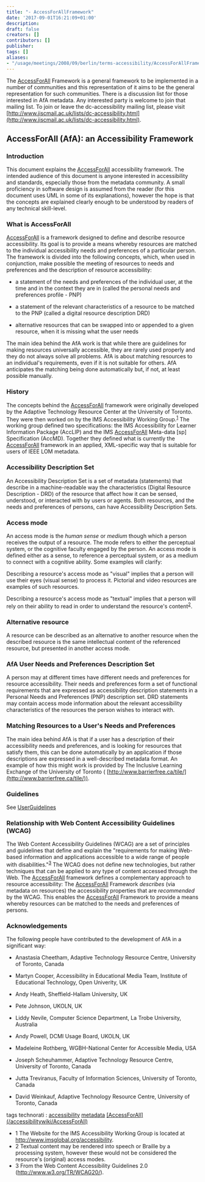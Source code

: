 ```yaml
---
title: "- AccessForAllFramework"
date: '2017-09-01T16:21:09+01:00'
description: 
draft: false
creators: []
contributors: []
publisher: 
tags: []
aliases:
- "/usage/meetings/2008/09/berlin/terms-accessibility/AccessForAllFramework.html"
---
```


The [AccessForAll](/accessibilitywiki/AccessForAll) Framework is a general framework to be implemented in a number of communities and this representation of it aims to be the general representation for such communities. There is a discussion list for those interested in AfA metadata. Any interested party is welcome to join that mailing list. To join or leave the dc-accessibility mailing list, please visit [http://www.jiscmail.ac.uk/lists/dc-accessibility.html](http://www.jiscmail.ac.uk/lists/dc-accessibility.html).

## AccessForAll (AfA): an Accessibility Framework

### Introduction

This document explains the [AccessForAll](/accessibilitywiki/AccessForAll) accessibility framework. The intended audience of this document is anyone interested in accessibility and standards, especially those from the metadata community. A small proficiency in software design is assumed from the reader (for this document uses UML in some of its explanations), however the hope is that the concepts are explained clearly enough to be understood by readers of any technical skill-level.

### What is AccessForAll

[AccessForAll](/accessibilitywiki/AccessForAll) is a framework designed to define and describe resource accessibility. Its goal is to provide a means whereby resources are matched to the individual accessibility needs and preferences of a particular person. The framework is divided into the following concepts, which, when used in conjunction, make possible the meeting of resources to needs and preferences and the description of resource accessibility:

- a statement of the needs and preferences of the individual user, at the time and in the context they are in (called the personal needs and preferences profile - PNP)

- a statement of the relevant characteristics of a resource to be matched to the PNP (called a digital resource description DRD)

- alternative resources that can be swapped into or appended to a given resource, when it is missing what the user needs

The main idea behind the AfA work is that while there are guidelines for making resources universally accessible, they are rarely used properly and they do not always solve all problems. AfA is about matching resources to an individual's requirements, even if it is not suitable for others. AfA anticipates the matching being done automatically but, if not, at least possible manually.

### History

The concepts behind the [AccessForAll](/accessibilitywiki/AccessForAll) framework were originally developed by the Adaptive Technology Resource Center at the University of Toronto. They were then worked on by the IMS Accessibility Working Group.<sup><a href="#fndef-82fa28c2c5782f59e0a62c786bbb8d01beb9017d-0" id="fnref-82fa28c2c5782f59e0a62c786bbb8d01beb9017d-0">1</a></sup> The working group defined two specifications: the IMS Accessibility for Learner Information Package (AccLIP) and the IMS [AccessForAll](/accessibilitywiki/AccessForAll) Meta-data [sp] Specification (AccMD). Together they defined what is currently the [AccessForAll](/accessibilitywiki/AccessForAll) framework in an applied, XML-specific way that is suitable for users of IEEE LOM metadata.

### Accessibility Description Set

An Accessibility Description Set is a set of metadata (statements) that describe in a machine-readable way the characteristics (Digital Resource Description - DRD) of the resource that affect how it can be sensed, understood, or interacted with by users or agents. Both resources, and the needs and preferences of persons, can have Accessibility Description Sets.

### Access mode

An access mode is the _human sense_ or _medium_ though which a person receives the output of a resource. The mode refers to either the perceptual system, or the cognitive faculty engaged by the person. An access mode is defined either as a sense, to reference a perceptual system, or as a medium to connect with a cognitive ability. Some examples will clarify:

Describing a resource's access mode as "visual" implies that a person will use their eyes (visual sense) to process it. Pictorial and video resources are examples of such resources.

Describing a resource's access mode as "textual" implies that a person will rely on their ability to read in order to understand the resource's content<sup><a href="#fndef-c7b899411c6c0a0a39da8ec09809a7a0468ba701-1" id="fnref-c7b899411c6c0a0a39da8ec09809a7a0468ba701-1">2</a></sup>.

### Alternative resource

A resource can be described as an alternative to another resource when the described resource is the same intellectual content of the referenced resource, but presented in another access mode.

### AfA User Needs and Preferences Description Set

A person may at different times have different needs and preferences for resource accessibility. Their needs and preferences form a set of functional requirements that are expressed as accessibility description statements in a Personal Needs and Preferences (PNP) description set. DRD statements may contain access mode information about the relevant accessibility characteristics of the resources the person wishes to interact with.

### Matching Resources to a User's Needs and Preferences

The main idea behind AfA is that if a user has a description of their accessibility needs and preferences, and is looking for resources that satisfy them, this can be done automatically by an application if those descriptions are expressed in a well-described metadata format. An example of how this might work is provided by The Inclusive Learning Exchange of the University of Toronto ( [http://www.barrierfree.ca/tile/](http://www.barrierfree.ca/tile/)).

### Guidelines

See [UserGuidelines](/accessibilitywiki/UserGuidelines)

### Relationship with Web Content Accessibility Guidelines (WCAG)

The Web Content Accessibility Guidelines (WCAG) are a set of principles and guidelines that define and explain the "requirements for making Web-based information and applications accessible to a wide range of people with disabilities."<sup><a href="#fndef-89546e3030001e08667f4dda26cc2bed0a487954-2" id="fnref-89546e3030001e08667f4dda26cc2bed0a487954-2">3</a></sup> The WCAG does not define new technologies, but rather techniques that can be applied to any type of content accessed through the Web. The [AccessForAll](/accessibilitywiki/AccessForAll) framework defines a complementary approach to resource accessibility: The [AccessForAll](/accessibilitywiki/AccessForAll) Framework _describes_ (via metadata on resources) the accessibility properties that are _recommended_ by the WCAG. This enables the [AccessForAll](/accessibilitywiki/AccessForAll) Framework to provide a means whereby resources can be matched to the needs and preferences of persons.

### Acknowledgements

The following people have contributed to the development of AfA in a significant way:

- Anastasia Cheetham, Adaptive Technology Resource Centre, University of Toronto, Canada

- Martyn Cooper, Accessibility in Educational Media Team, Institute of Educational Technology, Open Univerity, UK

- Andy Heath, Sheffield-Hallam University, UK

- Pete Johnson, UKOLN, UK

- Liddy Nevile, Computer Science Department, La Trobe University, Australia

- Andy Powell, DCMI Usage Board, UKOLN, UK

- Madeleine Rothberg, WGBH-National Center for Accessible Media, USA

- Joseph Scheuhammer, Adaptive Technology Resource Centre, University of Toronto, Canada

- Jutta Treviranus, Faculty of Information Sciences, University of Toronto, Canada

- David Weinkauf, Adaptive Technology Resource Centre, University of Toronto, Canada

<div class="tags">tags technorati : <a href=" [http://technorati.com/tag/accessibility](http://technorati.com/tag/accessibility)" rel="tag">accessibility</a> <a href=" [http://technorati.com/tag/metadata](http://technorati.com/tag/metadata)" rel="tag">metadata</a> <a href=" [http://technorati.com/tag/AccessForAll](http://technorati.com/tag/AccessForAll)" rel="tag"> [AccessForAll](/accessibilitywiki/AccessForAll)</a></div>

- 1 The Website for the IMS Accessibility Working Group is located at http://www.imsglobal.org/accessibility.
- 2 Textual content may be rendered into speech or Braille by a processing system, however these would not be considered the resource's (original) access modes.
- 3 From the Web Content Accessibility Guidelines 2.0 (http://www.w3.org/TR/WCAG20/).

